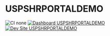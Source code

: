 # USPSHRPORTALDEMO

![CI none](https://img.shields.io/badge/ci-none-orange.svg)
[![Dashboard USPSHRPORTALDEMO](https://img.shields.io/badge/dashboard-USPSHRPORTALDEMO-yellow.svg)](https://dashboard.pantheon.io/sites/d623ddbe-2a81-4cc0-930c-693f56491c6a#dev/code)
[![Dev Site USPSHRPORTALDEMO](https://img.shields.io/badge/site-USPSHRPORTALDEMO-blue.svg)](http://dev-USPSHRPORTALDEMO.pantheonsite.io/)